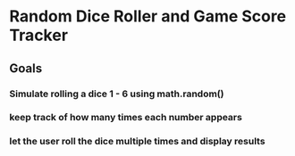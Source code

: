 # Random Dice Roller and Game Score Tracker

## Goals

### Simulate rolling a dice 1 - 6 using math.random()

### keep track of how many times each number appears

### let the user roll the dice multiple times and display results